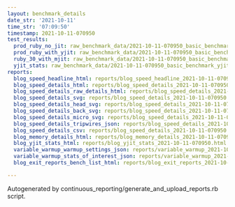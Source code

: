 ```yaml
---
layout: benchmark_details
date_str: '2021-10-11'
time_str: '07:09:50'
timestamp: 2021-10-11-070950
test_results:
  prod_ruby_no_jit: raw_benchmark_data/2021-10-11-070950_basic_benchmark_prod_ruby_no_jit.json
  prod_ruby_with_yjit: raw_benchmark_data/2021-10-11-070950_basic_benchmark_prod_ruby_with_yjit.json
  ruby_30_with_mjit: raw_benchmark_data/2021-10-11-070950_basic_benchmark_ruby_30_with_mjit.json
  yjit_stats: raw_benchmark_data/2021-10-11-070950_basic_benchmark_yjit_stats.json
reports:
  blog_speed_headline_html: reports/blog_speed_headline_2021-10-11-070950.html
  blog_speed_details_html: reports/blog_speed_details_2021-10-11-070950.html
  blog_speed_details_raw_details_html: reports/blog_speed_details_2021-10-11-070950.raw_details.html
  blog_speed_details_svg: reports/blog_speed_details_2021-10-11-070950.svg
  blog_speed_details_head_svg: reports/blog_speed_details_2021-10-11-070950.head.svg
  blog_speed_details_back_svg: reports/blog_speed_details_2021-10-11-070950.back.svg
  blog_speed_details_micro_svg: reports/blog_speed_details_2021-10-11-070950.micro.svg
  blog_speed_details_tripwires_json: reports/blog_speed_details_2021-10-11-070950.tripwires.json
  blog_speed_details_csv: reports/blog_speed_details_2021-10-11-070950.csv
  blog_memory_details_html: reports/blog_memory_details_2021-10-11-070950.html
  blog_yjit_stats_html: reports/blog_yjit_stats_2021-10-11-070950.html
  variable_warmup_warmup_settings_json: reports/variable_warmup_2021-10-11-070950.warmup_settings.json
  variable_warmup_stats_of_interest_json: reports/variable_warmup_2021-10-11-070950.stats_of_interest.json
  blog_exit_reports_bench_list_html: reports/blog_exit_reports_2021-10-11-070950.bench_list.html

---
```

Autogenerated by continuous_reporting/generate_and_upload_reports.rb script.
